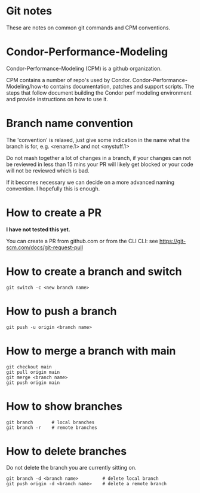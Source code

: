 # Git notes 

These are notes on common git commands and CPM conventions.

# Condor-Performance-Modeling

Condor-Performance-Modeling (CPM) is a github organization. 

CPM contains a number of repo's used by Condor. 
Condor-Performance-Modeling/how-to contains documentation, patches and 
support scripts. The steps that follow document building the Condor 
perf modeling environment and provide instructions on how to use it.

# Branch name convention

The 'convention' is relaxed, just give some indication in the name 
what the branch is for, e.g. <rename.1> and not <mystuff.1>

Do not mash together a lot of changes in a branch, if your changes
can not be reviewed in less than 15 mins your PR will likely get
blocked or your code will not be reviewed which is bad.

If it becomes necessary we can decide on a more advanced naming
convention. I hopefully this is enough.

# How to create a PR
<b>I have not tested this yet.</b>

You can create a PR from github.com or from the CLI
CLI: see https://git-scm.com/docs/git-request-pull

# How to create a branch and switch 
```
git switch -c <new branch name>
```
# How to push a branch
```
git push -u origin <branch name>
```
# How to merge a branch with main
```
git checkout main
git pull origin main
git merge <branch name>
git push origin main
```
# How to show branches
```
git branch       # local branches
git branch -r    # remote branches
```
# How to delete branches
Do not delete the branch you are currently sitting on.
```
git branch -d <branch name>         # delete local branch
git push origin -d <branch name>    # delete a remote branch
```
